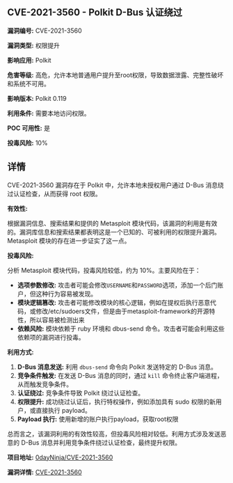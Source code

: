 ## CVE-2021-3560 - Polkit D-Bus 认证绕过

**漏洞编号:** CVE-2021-3560

**漏洞类型:** 权限提升

**影响应用:** Polkit

**危害等级:** 高危，允许本地普通用户提升至root权限，导致数据泄露、完整性破坏和系统不可用。

**影响版本:** Polkit 0.119

**利用条件:** 需要本地访问权限。

**POC 可用性:** 是

**投毒风险:** 10%

## 详情

CVE-2021-3560 漏洞存在于 Polkit 中，允许本地未授权用户通过 D-Bus 消息绕过认证检查，从而获得 root 权限。

**有效性:**

根据漏洞信息、搜索结果和提供的 Metasploit 模块代码，该漏洞的利用是有效的。漏洞库信息和搜索结果都表明这是一个已知的、可被利用的权限提升漏洞。Metasploit 模块的存在进一步证实了这一点。

**投毒风险:**

分析 Metasploit 模块代码，投毒风险较低，约为 10%。主要风险在于：

*   **选项参数修改:**  攻击者可能会修改`USERNAME`和`PASSWORD`选项，添加一个后门账户，但这种行为容易被发现。
*   **模块逻辑篡改:**  攻击者可能修改模块的核心逻辑，例如在提权后执行恶意代码，或修改/etc/sudoers文件，但是由于metasploit-framework的开源特性，所以容易被检测出来
*   **依赖风险:**  模块依赖于 ruby 环境和 dbus-send 命令。攻击者可能会利用这些依赖项的漏洞进行投毒。

**利用方式:**

1.  **D-Bus 消息发送:**  利用 `dbus-send` 命令向 Polkit 发送特定的 D-Bus 消息。
2.  **竞争条件触发:**  在发送 D-Bus 消息的同时，通过 `kill` 命令终止客户端进程，从而触发竞争条件。
3.  **认证绕过:**  竞争条件导致 Polkit 绕过认证检查。
4.  **权限提升:**  成功绕过认证后，执行特权操作，例如添加具有 sudo 权限的新用户，或直接执行 payload。
5.  **Payload 执行:** 使用新增的账户执行payload，获取root权限

总而言之，该漏洞利用的有效性较高，但投毒风险相对较低。利用方式涉及发送恶意的 D-Bus 消息并利用竞争条件绕过认证检查，最终提升权限。

**项目地址:** [0dayNinja/CVE-2021-3560](https://github.com/0dayNinja/CVE-2021-3560)

**漏洞详情:** [CVE-2021-3560](https://nvd.nist.gov/vuln/detail/CVE-2021-3560)